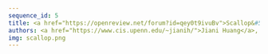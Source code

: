 ```yaml
---
sequence_id: 5
title: <a href="https://openreview.net/forum?id=qey0t9ivuBv">Scallop&#58; From Probabilistic Deductive Databases to Scalable Differentiable Reasoning</a> / <a href="https://github.com/scallop-lang/scallop-v1">code</a>
authors: <a href="https://www.cis.upenn.edu/~jianih/">Jiani Huang</a>, <a href="https://liby99.github.io/">Ziyang Li</a>, <a href="http://binghongchen.net/">Binghong Chen</a>, <a href="https://karans.github.io/">Karan Samel</a>, <a href="https://www.cis.upenn.edu/~mhnaik/">Mayur Naik</a>, <a href="https://scholar.google.com/citations?user=Xl4E0CsAAAAJ">Le Song</a>, <a href="https://www.cs.mcgill.ca/~xsi/">Xujie Si</a>
img: scallop.png
---
```

